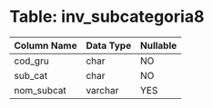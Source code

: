 # Table: inv_subcategoria8

| Column Name | Data Type | Nullable |
|-------------|-----------|----------|
| cod_gru | char | NO |
| sub_cat | char | NO |
| nom_subcat | varchar | YES |
